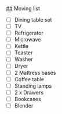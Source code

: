 [##](##) Moving list

- [ ] Dining table set
- [ ] TV
- [ ] Refrigerator
- [ ] Microwave
- [ ] Kettle
- [ ] Toaster
- [ ] Washer
- [ ] Dryer
- [ ] 2 Mattress bases
- [ ] Coffee table
- [ ] Standing lamps
- [ ] 2 x Drawers
- [ ] Bookcases
- [ ] Blender
